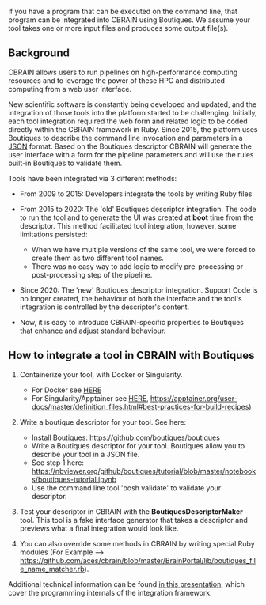 If you have a program that can be executed on the command line, that program can be integrated into CBRAIN using Boutiques. We assume your tool takes one or more input files and produces some output file(s).

## Background

CBRAIN allows users to run pipelines on high-performance computing resources and to leverage the power of these HPC and distributed computing from a web user interface.

New scientific software is constantly being developed and updated, and the integration of those tools into the platform started to be challenging.
Initially, each tool integration required the web form and related logic to be coded directly within the CBRAIN framework in Ruby. 
Since 2015, the platform uses Boutiques to describe the command line invocation and parameters in a [JSON](https://github.com/topics/json) format. Based on the Boutiques descriptor CBRAIN will generate the user interface with a form for the pipeline parameters and will use the rules built-in Boutiques to validate them. 

Tools have been integrated via 3 different methods: 

* From 2009 to 2015: Developers integrate the tools by writing Ruby files

* From 2015 to 2020:  The 'old' Boutiques descriptor integration. The code to run the tool and to generate the UI was created at **boot** time from the descriptor. This method facilitated tool integration, however, some limitations persisted:
    * When we have multiple versions of the same tool, we were forced to create them as two different tool names.
    * There was no easy way to add logic to modify pre-processing or post-processing step of the pipeline. 

* Since 2020: The 'new' Boutiques descriptor integration. Support Code is no longer created, the behaviour of both the interface and the tool's integration is controlled by the descriptor's content.
* Now, it is easy to introduce CBRAIN-specific properties to Boutiques that enhance and adjust standard behaviour. 

## How to integrate a tool in CBRAIN with Boutiques

1. Containerize your tool, with Docker or Singularity.
    - For Docker see [HERE]( https://docker-curriculum.com/#dockerfile)
    - For Singularity/Apptainer see [HERE](https://sylabs.io/guides/3.0/user-guide/), https://apptainer.org/user-docs/master/definition_files.html#best-practices-for-build-recipes) 

2. Write a boutique descriptor for your tool. See here:
    - Install Boutiques: https://github.com/boutiques/boutiques
    - Write a Boutiques descriptor for your tool. Boutiques allow you to describe your tool in a JSON file.
    - See step 1 here: https://nbviewer.org/github/boutiques/tutorial/blob/master/notebooks/boutiques-tutorial.ipynb
    - Use the command line tool 'bosh validate' to validate your descriptor.

3. Test your descriptor in CBRAIN with the **BoutiquesDescriptorMaker** tool. This tool is a fake interface generator that takes a descriptor and previews what a final integration would look like.

4. You can also override some methods in CBRAIN by writing special Ruby modules (For Example --> https://github.com/aces/cbrain/blob/master/BrainPortal/lib/boutiques_file_name_matcher.rb).

Additional technical information can be found [in this presentation](https://prioux.github.io/new-boutiques-presentation/#/title), which cover the programming internals of the integration framework.